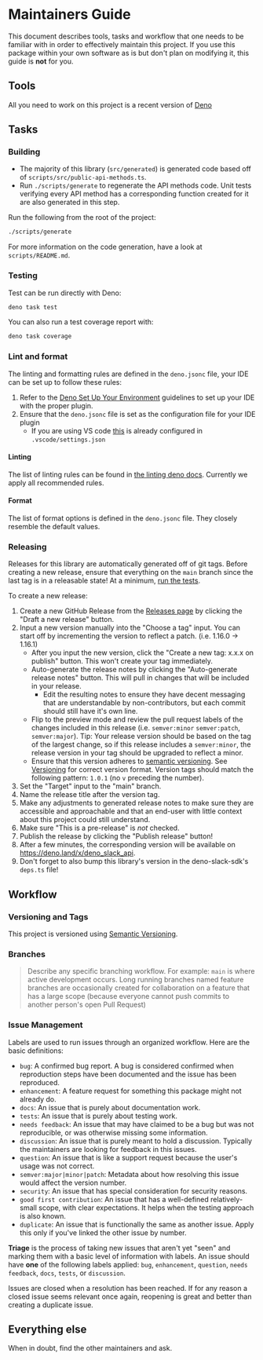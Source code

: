 # Maintainers Guide

This document describes tools, tasks and workflow that one needs to be familiar
with in order to effectively maintain this project. If you use this package
within your own software as is but don't plan on modifying it, this guide is
**not** for you.

## Tools

All you need to work on this project is a recent version of
[Deno](https://deno.land/)

## Tasks

### Building

- The majority of this library (`src/generated`) is generated code based off of
  `scripts/src/public-api-methods.ts`.
- Run `./scripts/generate` to regenerate the API methods code. Unit tests
  verifying every API method has a corresponding function created for it are
  also generated in this step.

Run the following from the root of the project:

```zsh
./scripts/generate
```

For more information on the code generation, have a look at `scripts/README.md`.

### Testing

Test can be run directly with Deno:

```zsh
deno task test
```

You can also run a test coverage report with:

```zsh
deno task coverage
```

### Lint and format

The linting and formatting rules are defined in the `deno.jsonc` file, your IDE
can be set up to follow these rules:

1. Refer to the
   [Deno Set Up Your Environment](https://deno.land/manual/getting_started/setup_your_environment)
   guidelines to set up your IDE with the proper plugin.
2. Ensure that the `deno.jsonc` file is set as the configuration file for your
   IDE plugin
   - If you are using VS code
     [this](https://deno.land/manual/references/vscode_deno#using-a-configuration-file)
     is already configured in `.vscode/settings.json`

#### Linting

The list of linting rules can be found in
[the linting deno docs](https://lint.deno.land/). Currently we apply all
recommended rules.

#### Format

The list of format options is defined in the `deno.jsonc` file. They closely
resemble the default values.

### Releasing

Releases for this library are automatically generated off of git tags. Before
creating a new release, ensure that everything on the `main` branch since the
last tag is in a releasable state! At a minimum, [run the tests](#testing).

To create a new release:

1. Create a new GitHub Release from the
   [Releases page](https://github.com/slackapi/deno-slack-api/releases) by
   clicking the "Draft a new release" button.
2. Input a new version manually into the "Choose a tag" input. You can start off
   by incrementing the version to reflect a patch. (i.e. 1.16.0 -> 1.16.1)
   - After you input the new version, click the "Create a new tag: x.x.x on
     publish" button. This won't create your tag immediately.
   - Auto-generate the release notes by clicking the "Auto-generate release
     notes" button. This will pull in changes that will be included in your
     release.
     - Edit the resulting notes to ensure they have decent messaging that are
       understandable by non-contributors, but each commit should still have
       it's own line.
   - Flip to the preview mode and review the pull request labels of the changes
     included in this release (i.e. `semver:minor` `semver:patch`,
     `semver:major`). Tip: Your release version should be based on the tag of
     the largest change, so if this release includes a `semver:minor`, the
     release version in your tag should be upgraded to reflect a minor.
   - Ensure that this version adheres to [semantic versioning][semver]. See
     [Versioning](#versioning-and-tags) for correct version format. Version tags
     should match the following pattern: `1.0.1` (no `v` preceding the number).
3. Set the "Target" input to the "main" branch.
4. Name the release title after the version tag.
5. Make any adjustments to generated release notes to make sure they are
   accessible and approachable and that an end-user with little context about
   this project could still understand.
6. Make sure "This is a pre-release" is _not_ checked.
7. Publish the release by clicking the "Publish release" button!
8. After a few minutes, the corresponding version will be available on
   <https://deno.land/x/deno_slack_api>.
9. Don't forget to also bump this library's version in the deno-slack-sdk's `deps.ts`
   file!

## Workflow

### Versioning and Tags

This project is versioned using [Semantic Versioning][semver].

### Branches

> Describe any specific branching workflow. For example: `main` is where active
> development occurs. Long running branches named feature branches are
> occasionally created for collaboration on a feature that has a large scope
> (because everyone cannot push commits to another person's open Pull Request)

### Issue Management

Labels are used to run issues through an organized workflow. Here are the basic
definitions:

- `bug`: A confirmed bug report. A bug is considered confirmed when reproduction
  steps have been documented and the issue has been reproduced.
- `enhancement`: A feature request for something this package might not already
  do.
- `docs`: An issue that is purely about documentation work.
- `tests`: An issue that is purely about testing work.
- `needs feedback`: An issue that may have claimed to be a bug but was not
  reproducible, or was otherwise missing some information.
- `discussion`: An issue that is purely meant to hold a discussion. Typically
  the maintainers are looking for feedback in this issues.
- `question`: An issue that is like a support request because the user's usage
  was not correct.
- `semver:major|minor|patch`: Metadata about how resolving this issue would
  affect the version number.
- `security`: An issue that has special consideration for security reasons.
- `good first contribution`: An issue that has a well-defined relatively-small
  scope, with clear expectations. It helps when the testing approach is also
  known.
- `duplicate`: An issue that is functionally the same as another issue. Apply
  this only if you've linked the other issue by number.

**Triage** is the process of taking new issues that aren't yet "seen" and
marking them with a basic level of information with labels. An issue should have
**one** of the following labels applied: `bug`, `enhancement`, `question`,
`needs feedback`, `docs`, `tests`, or `discussion`.

Issues are closed when a resolution has been reached. If for any reason a closed
issue seems relevant once again, reopening is great and better than creating a
duplicate issue.

## Everything else

When in doubt, find the other maintainers and ask.

[semver]: http://semver.org/
